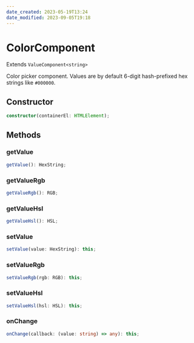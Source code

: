```yaml
---
date_created: 2023-05-19T13:24
date_modified: 2023-09-05T19:18
---
```

# ColorComponent

Extends `ValueComponent<string>`

Color picker component. Values are by default 6-digit hash-prefixed hex strings like `#000000`.

## Constructor

```ts
constructor(containerEl: HTMLElement);
```

## Methods

### getValue

```ts
getValue(): HexString;
```

### getValueRgb

```ts
getValueRgb(): RGB;
```

### getValueHsl

```ts
getValueHsl(): HSL;
```

### setValue

```ts
setValue(value: HexString): this;
```

### setValueRgb

```ts
setValueRgb(rgb: RGB): this;
```

### setValueHsl

```ts
setValueHsl(hsl: HSL): this;
```

### onChange

```ts
onChange(callback: (value: string) => any): this;
```
